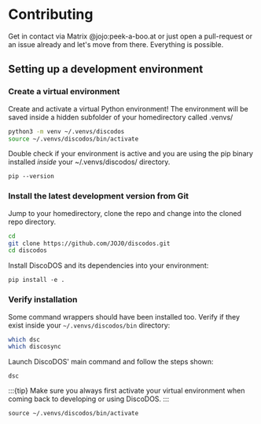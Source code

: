 <!-- omit in toc -->
# Contributing

Get in contact via Matrix @jojo:peek-a-boo.at or just open a pull-request or an issue already and let's move from there. Everything is possible.

## Setting up a development environment

### Create a virtual environment

Create and activate a virtual Python environment! The environment will be saved inside a hidden subfolder of your homedirectory called .venvs/

```sh
python3 -m venv ~/.venvs/discodos
source ~/.venvs/discodos/bin/activate
```

Double check if your environment is active and you are using the pip binary installed _inside_ your ~/.venvs/discodos/ directory.

`pip --version`


### Install the latest development version from Git

Jump to your homedirectory, clone the repo and change into the cloned repo directory.

```sh
cd
git clone https://github.com/JOJ0/discodos.git
cd discodos
```

Install DiscoDOS and its dependencies into your environment:

`pip install -e .`

### Verify installation

Some command wrappers should have been installed too. Verify if they exist inside your `~/.venvs/discodos/bin` directory:

```sh
which dsc
which discosync
```

Launch DiscoDOS' main command and follow the steps shown:

`dsc`

:::{tip}
Make sure you always first activate your virtual environment when coming back to developing or using DiscoDOS.
:::

`source ~/.venvs/discodos/bin/activate`
